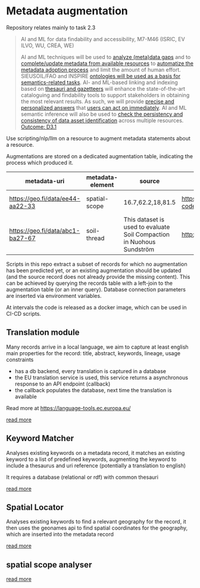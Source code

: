 # Metadata augmentation

Repository relates mainly to task 2.3

>  AI and ML for data findability and accessibility, M7-M46 (ISRIC, EV ILVO, WU, CREA, WE)
> 
>  AI and ML techniques will be used to [analyze (meta)data gaps](https://github.com/soilwise-he/metadata-augmentation/issues/9) and to [complete/update metadata from available resources](https://github.com/soilwise-he/metadata-augmentation/issues/10) 
>  to [automatize the metadata adoption process](https://github.com/soilwise-he/metadata-augmentation/issues/11) and limit the amount of human effort. SIEUSOIL/FAO and INSPIRE 
>  [ontologies will be used as a basis for semantics-related tasks](https://github.com/soilwise-he/metadata-augmentation/issues/13). AI- and ML-based linking and indexing based on 
>  [thesauri and gazetteers](https://github.com/soilwise-he/metadata-augmentation/issues/12) will enhance the state-of-the-art cataloguing and findability tools to support stakeholders in 
>  obtaining the most relevant results. As such, we will provide [precise and personalized answers](https://github.com/soilwise-he/metadata-augmentation/issues/14) that [users can act 
>  on immediately](https://github.com/soilwise-he/metadata-augmentation/issues/15). AI and ML semantic inference will also be used to [check the persistency and consistency of data 
>  asset identification](https://github.com/soilwise-he/metadata-augmentation/issues/16) across multiple resources. [Outcome: D3.1](docs/D3.1/index.md)


Use scripting/nlp/llm on a resource to augment metadata statements about a resource.

Augmentations are stored on a dedicated augmentation table, indicating the process which produced it.

| metadata-uri | metadata-element | source | value | proces | date |
| --- | --- | --- | --- | --- | --- |
| https://geo.fi/data/ee44-aa22-33 | spatial-scope | 16.7,62.2,18,81.5 |  https://inspire.ec.europa.eu/metadata-codelist/SpatialScope/national | spatial-scope-analyser | 2024-07-04 |
| https://geo.fi/data/abc1-ba27-67 | soil-thread | This dataset is used to evaluate Soil Compaction in Nuohous Sundström | http://aims.fao.org/aos/agrovoc/c_7163 | keyword-analyser | 2024-06-28 |

Scripts in this repo extract a subset of records for which no augmentation has been predicted yet, or an existing augmentation should be updated (and the source record does not already provide the missing content). This can be achieved by querying the records table with a left-join to the augmentation table (or an inner query). Database connection parameters are inserted via environment variables.

At intervals the code is released as a docker image, which can be used in CI-CD scripts.

## Translation module

Many records arrive in a local language, we aim to capture at least english main properties for the record: title, abstract, keywords, lineage, usage constraints

- has a db backend, every translation is captured in a database
- the EU translation service is used, this service returns a asynchronous response to an API endpoint (callback)
- the callback populates the database, next time the translation is available

Read more at <https://language-tools.ec.europa.eu/>

[read more](./translation/)

## Keyword Matcher

Analyses existing keywords on a metadata record, it matches an existing keyword to a list of predefined keywords, augmenting the keyword to include a thesaurus and uri reference (potentially a translation to english)

It requires a database (relational or rdf) with common thesauri

[read more](./keyword-matcher/)

## Spatial Locator

Analyses existing keywords to find a relevant geography for the record, it then uses the geonames api to find spatial coordinates for the geography, which are inserted into the metadata record

[read more](./spatial-locator/)

## spatial scope analyser

[read more](./spatial-scope-analyser/)
